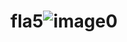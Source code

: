 # fla5![image0](https://user-images.githubusercontent.com/68555108/191000554-f34dae23-08e0-4415-8002-4c352c3ecc38.jpeg)

